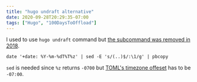 ```yaml
---
title: "hugo undraft alternative"
date: 2020-09-28T20:29:35-07:00
tags: ["Hugo", "100DaysToOffload"]
---
```

I used to use `hugo undraft` command but [the subcommand was removed in 2018](https://github.com/gohugoio/hugo/issues/4353).

```
date '+date: %Y-%m-%dT%T%z' | sed -E 's/(..)$/:\1/g' | pbcopy
```

`sed` is needed since `%z` returns `-0700` but [TOML's timezone offeset](https://toml.io/en/v1.0.0-rc.2#offset-date-time) has to be `-07:00`.
